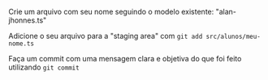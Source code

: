 Crie um arquivo com seu nome seguindo o modelo existente: "alan-jhonnes.ts"

Adicione o seu arquivo para a "staging area" com `git add src/alunos/meu-nome.ts`

Faça um commit com uma mensagem clara e objetiva do que foi feito utilizando `git commit`

